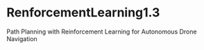 # RenforcementLearning1.3
 Path Planning with Reinforcement Learning for Autonomous Drone Navigation
